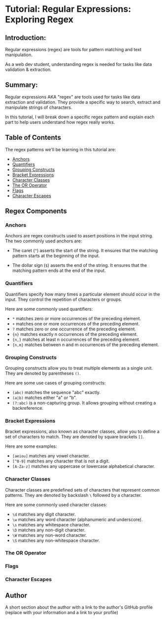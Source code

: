 <!-- # Title (replace with your title)

Introductory paragraph (replace this with your text)

## Summary

Briefly summarize the regex you will be describing and what you will explain. Include a code snippet of the regex. Replace this text with your summary. -->


# Tutorial: Regular Expressions: Exploring Regex

## Introduction:
Regular expressions (regex) are tools for pattern matching and text manipulation. 

As a web dev student, understanding regex is needed for tasks like data validation & extraction. 

## Summary:

Regular expressions AKA "regex" are tools used for tasks like data extraction and validation. They provide a specific way to search, extract and manipulate strings of characters. 

In this tutorial, I will break down a specific regex pattern and explain each part to help users understand how regex really works. 

## Table of Contents

The regex patterns we'll be learning in this tutorial are:
- [Anchors](#anchors)
- [Quantifiers](#quantifiers)
- [Grouping Constructs](#grouping-constructs)
- [Bracket Expressions](#bracket-expressions)
- [Character Classes](#character-classes)
- [The OR Operator](#the-or-operator)
- [Flags](#flags)
- [Character Escapes](#character-escapes)

<!-- ## Regex Components -->

<!-- ### Anchors -->

<!-- ### Quantifiers -->

<!-- ### Grouping Constructs -->

<!-- ### Bracket Expressions -->

<!-- ### Character Classes -->

## Regex Components

### Anchors 
Anchors are regex constructs used to assert positions in the input string. The two commonly used anchors are:

- The caret (`^`) asserts the start of the string. It ensures that the matching pattern starts at the beginning of the input.

- The dollar sign (`$`) asserts the end of the string. It ensures that the matching pattern ends at the end of the input.

### Quantifiers 
Quantifiers specify how many times a particular element should occur in the input. They control the repetition of characters or groups. 

Here are some commonly used quantifiers:
- `*` matches zero or more occurrences of the preceding element.
- `+` matches one or more occurrences of the preceding element.
- `?` matches zero or one occurrence of the preceding element.
- `{n}` matches exactly n occurrences of the preceding element.
- `{n,}` matches at least n occurrences of the preceding element.
- `{n,m}` matches between n and m occurrences of the preceding element.

### Grouping Constructs 
Grouping constructs allow you to treat multiple elements as a single unit. They are denoted by parentheses `()`.

 Here are some use cases of grouping constructs:
- `(abc)` matches the sequence "abc" exactly.
- `(a|b)` matches either "a" or "b".
- `(?:abc)` is a non-capturing group. It allows grouping without creating a backreference.

### Bracket Expressions 
Bracket expressions, also known as character classes, allow you to define a set of characters to match. They are denoted by square brackets `[]`.

 Here are some examples:
- `[aeiou]` matches any vowel character.
- `[^0-9]` matches any character that is not a digit.
- `[A-Za-z]` matches any uppercase or lowercase alphabetical character.

### Character Classes 
Character classes are predefined sets of characters that represent common patterns. They are denoted by backslash `\` followed by a character.

 Here are some commonly used character classes:
- `\d` matches any digit character.
- `\w` matches any word character (alphanumeric and underscore).
- `\s` matches any whitespace character.
- `\D` matches any non-digit character.
- `\W` matches any non-word character.
- `\S` matches any non-whitespace character.


### The OR Operator

### Flags

### Character Escapes

## Author

A short section about the author with a link to the author's GitHub profile (replace with your information and a link to your profile)
